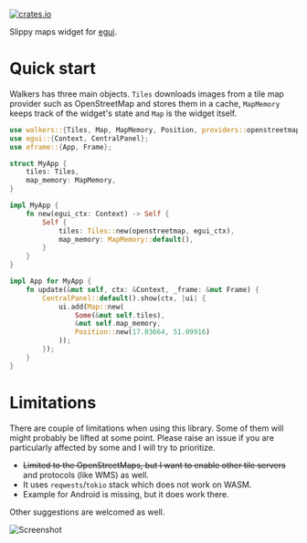 [![crates.io](https://img.shields.io/crates/v/walkers.svg)](https://crates.io/crates/walkers)

Slippy maps widget for [egui](https://github.com/emilk/egui).

# Quick start

Walkers has three main objects. `Tiles` downloads images from a tile map provider
such as OpenStreetMap and stores them in a cache, `MapMemory` keeps track of
the widget's state and `Map` is the widget itself.

```rust
use walkers::{Tiles, Map, MapMemory, Position, providers::openstreetmap};
use egui::{Context, CentralPanel};
use eframe::{App, Frame};

struct MyApp {
    tiles: Tiles,
    map_memory: MapMemory,
}

impl MyApp {
    fn new(egui_ctx: Context) -> Self {
        Self {
            tiles: Tiles::new(openstreetmap, egui_ctx),
            map_memory: MapMemory::default(),
        }
    }
}

impl App for MyApp {
    fn update(&mut self, ctx: &Context, _frame: &mut Frame) {
        CentralPanel::default().show(ctx, |ui| {
            ui.add(Map::new(
                Some(&mut self.tiles),
                &mut self.map_memory,
                Position::new(17.03664, 51.09916)
            ));
        });
    }
}
```

# Limitations

There are couple of limitations when using this library. Some of them will
might probably be lifted at some point. Please raise an issue if you are
particularly affected by some and I will try to prioritize.

* ~~Limited to the OpenStreetMaps, but I want to enable other tile servers~~ and
  protocols (like WMS) as well.
* It uses `reqwests`/`tokio` stack which does not work on WASM.
* Example for Android is missing, but it does work there.

Other suggestions are welcomed as well.

![Screenshot](https://raw.githubusercontent.com/podusowski/walkers/main/screenshot.png)
